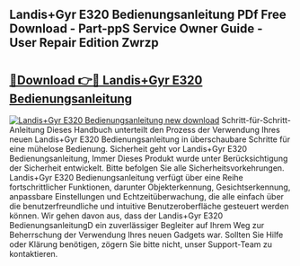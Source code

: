 ## Landis+Gyr E320 Bedienungsanleitung PDf Free Download - Part-ppS Service Owner Guide - User Repair Edition Zwrzp

# <h2><a href="http://df5gpb1.blite.top/?on=Landis%2bGyr+E320+Bedienungsanleitung">🔗Download 👉🔴 Landis+Gyr E320 Bedienungsanleitung</a></h2>

[![Landis+Gyr E320 Bedienungsanleitung new download](https://i.imgur.com/lujVjoI.png)](http://df5gpb1.blite.top/?on=Landis%2bGyr+E320+Bedienungsanleitung)
Schritt-für-Schritt-Anleitung Dieses Handbuch unterteilt den Prozess der Verwendung Ihres neuen Landis+Gyr E320 Bedienungsanleitung in überschaubare Schritte für eine mühelose Bedienung. Sicherheit geht vor Landis+Gyr E320 Bedienungsanleitung, Immer Dieses Produkt wurde unter Berücksichtigung der Sicherheit entwickelt. Bitte befolgen Sie alle Sicherheitsvorkehrungen. Landis+Gyr E320 Bedienungsanleitung verfügt über eine Reihe fortschrittlicher Funktionen, darunter Objekterkennung, Gesichtserkennung, anpassbare Einstellungen und Echtzeitüberwachung, die alle einfach über die benutzerfreundliche und intuitive Benutzeroberfläche gesteuert werden können. Wir gehen davon aus, dass der Landis+Gyr E320 BedienungsanleitungD ein zuverlässiger Begleiter auf Ihrem Weg zur Beherrschung der Verwendung Ihres neuen Gadgets war. Sollten Sie Hilfe oder Klärung benötigen, zögern Sie bitte nicht, unser Support-Team zu kontaktieren.
